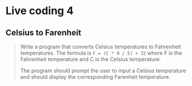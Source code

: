 # Live coding 4

## Celsius to Farenheit

> Write a program that converts Celsius temperatures to Fahrenheit temperatures. The formula is `F = (C * 9 / 5) + 32` where F is the Fahrenheit temperature and C is the Celsius temperature.
>
> The program should prompt the user to input a Celsius temperature and should display the corresponding Farenheit temperature.
